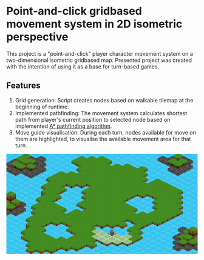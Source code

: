# Point-and-click gridbased movement system in 2D isometric perspective
This project is a "point-and-click" player character movement system on a two-dimensional isometric gridbased map.
Presented project was created with the intention of using it as a base for turn-based games.

## Features
1. Grid generation:
Script creates nodes based on walkable tilemap at the beginning of runtime.
2. Implemented pathfinding:
The movement system calculates shortest path from player's current position to selected node based on implemented [A* pathfinding algorithm](https://en.wikipedia.org/wiki/A*_search_algorithm).
3. Move guide visualisation:
During each turn, nodes available for move on them are highlighted, to visualise the available movement area for that turn.

<img src="images/project.gif">